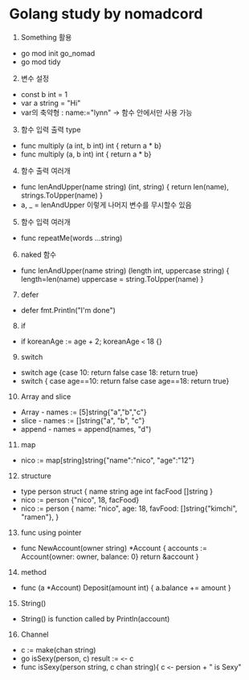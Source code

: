 # Golang study by nomadcord


1. Something 활용
  - go mod init go_nomad
  - go mod tidy


2. 변수 설정
  - const b int = 1
  - var a string = "Hi"
  - var의 축약형 : name:="lynn" -> 함수 안에서만 사용 가능


3. 함수 입력 출력 type
  - func multiply (a int, b int) int { return a * b}
  - func multiply (a, b int) int { return a * b}


4. 함수 출력 여러개
  - func lenAndUpper(name string) (int, string) { return len(name), strings.ToUpper(name) }
  - a, _ = lenAndUpper 이렇게 나머지 변수를 무시할수 있음


5. 함수 입력 여러개
  - func repeatMe(words ...string)


6. naked 함수
  - func lenAndUpper(name string) (length int, uppercase string) {
      length=len(name)
      uppercase = string.ToUpper(name)
      }


7. defer
  - defer fmt.Println("I'm done")


8. if
  - if koreanAge := age + 2; koreanAge `<` 18 {}


9. switch
  - switch age {case 10: return false case 18: return true}
  - switch { case age==10: return false case age==18: return true}


10. Array and slice
  - Array - names := [5]string{"a","b","c"}
  - slice - names := []string{"a", "b", "c"}
  - append - names = append(names, "d")


11. map
  - nico := map[string]string{"name":"nico", "age":"12"}


12. structure
  - type person struct {
      name string
      age int
      facFood []string
    }
  - nico := person {"nico", 18, facFood}
  - nico := person {
      name: "nico",
      age: 18,
      favFood: []string{"kimchi", "ramen"},
    }


13. func using pointer
  - func NewAccount(owner string) *Account {
      accounts := Account{owner: owner, balance: 0}
      return &account
    }


14. method
  - func (a *Account) Deposit(amount int) {
      a.balance += amount
    }


15. String()
  - String() is function called by Println(account)


16. Channel
  - c := make(chan string)
  - go isSexy(person, c)
    result := `<`- c
  - func isSexy(person string, c chan string){
    c `<`- persion + " is Sexy"
